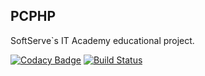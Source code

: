 PCPHP
-----
SoftServe`s IT Academy educational project.


[![Codacy Badge](https://api.codacy.com/project/badge/Grade/90d243581e22474c9db48117285fcdd4)](https://www.codacy.com/app/SSITA/PCPHP?utm_source=github.com&amp;utm_medium=referral&amp;utm_content=SSITA/PCPHP&amp;utm_campaign=Badge_Grade)
[![Build Status](https://travis-ci.org/SSITA/PCPHP.svg?branch=master)](https://travis-ci.org/SSITA/PCPHP)
